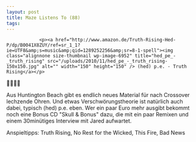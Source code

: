 ```yaml
---
layout: post
title: Maze Listens To (88)
tags:
---
```



                <p><a href="http://www.amazon.de/Truth-Rising-Hed-P/dp/B0041X8ZUY/ref=sr_1_1?ie=UTF8&amp;s=music&amp;qid=1289252256&amp;sr=8-1-spell"><img class="alignnone size-thumbnail wp-image-6952" title="hed_pe_-_truth_rising" src="/uploads/2010/11/hed_pe_-_truth_rising-150x150.jpg" alt="" width="150" height="150" /> (hed) p.e. - Truth Rising</a></p>
<p>🤘🤘🤘🤘</p>
<p>Aus Huntington Beach gibt es endlich neues Material für nach Crossover lechzende Ohren. Und etwas Verschwörungstheorie ist natürlich auch dabei, typisch (hed) p.e. eben. Wer ein paar Euro mehr ausgibt bekommt noch eine Bonus CD &quot;Skull &amp; Bonus&quot; dazu, die mit ein paar Remixen und einem 30minütiges Interview mit Jared aufwartet.</p>
<p>Anspieltipps: Truth Rising, No Rest for the Wicked, This Fire, Bad News</p>
